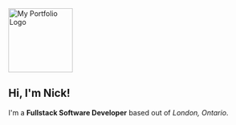 <img src="https://nicholasireland.ca/images/logo.svg" alt="My Portfolio Logo" width="128" height="128"/>

<h2>Hi, I'm Nick!</h2>

<p>I'm a <strong>Fullstack Software Developer</strong> based out of <em>London, Ontario</em>.</p>
